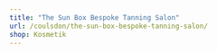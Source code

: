 ```yaml
---
title: "The Sun Box Bespoke Tanning Salon"
url: /coulsdon/the-sun-box-bespoke-tanning-salon/
shop: Kosmetik
---
```

